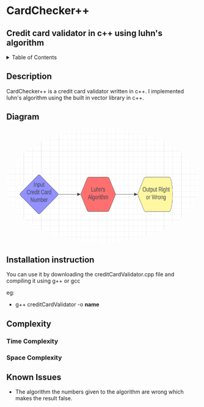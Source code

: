 # CardChecker++

## Credit card validator in c++ using luhn's algorithm

<!-- TABLE OF CONTENTS -->
<details>
  <summary>Table of Contents</summary>
  <ol>
    <li><a href="#description">Description</a></li>
    <li><a href="#diagram">Diagram</a></li>
    <li><a href="#installation instruction">Installation Instruction</a></li>
    <li>
      <a href="#complexity">Complexity</a>
      <ul>
        <li><a href="#time complexity">Time Complexity</a></li>
        <li><a href="#space complexity">Space Complexity</a></li>
      </ul>
    </li>
    <li><a href="#known issues">Known Issues</a></li>
  </ol>
</details>

## Description

CardChecker++ is a credit card validator written in c++. I implemented luhn's algorithm using the built in vector library in c++.

## Diagram
  
 <a href="url"><img src="images/diagram.png" width="640" height="300" style="border-radius:50%"></a>

## Installation instruction

You can use it by downloading the creditCardValidator.cpp file and compiling it using g++ or gcc

eg:
* g++ creditCardValidator -o **name**

## Complexity

  ### Time Complexity

  ### Space Complexity

## Known Issues

* The algorithm the numbers given to the algorithm are wrong which makes the result false.

